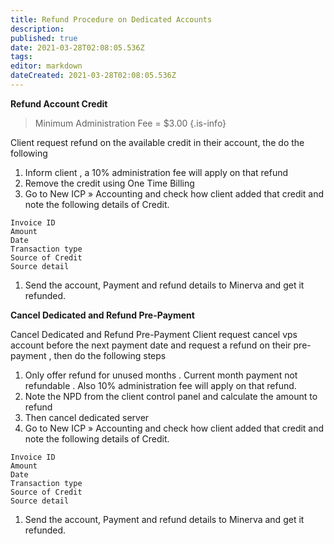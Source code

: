 ```yaml
---
title: Refund Procedure on Dedicated Accounts
description: 
published: true
date: 2021-03-28T02:08:05.536Z
tags: 
editor: markdown
dateCreated: 2021-03-28T02:08:05.536Z
---
```


**Refund Account Credit**

> Minimum Administration Fee = $3.00
{.is-info}

Client request refund on the available credit in their account, the do the following

1. Inform client , a 10% administration fee will apply on that refund
1. Remove the credit using One Time Billing
1. Go to New ICP » Accounting and check how client added that credit and note the following details of Credit.

```
Invoice ID
Amount
Date
Transaction type
Source of Credit
Source detail
```

1. Send the account, Payment and refund details to Minerva and get it refunded.

**Cancel Dedicated and Refund Pre-Payment**

Cancel Dedicated and Refund Pre-Payment
Client request cancel vps account before the next payment date and request a refund on their pre-payment , then do the following steps

1. Only offer refund for unused months . Current month payment not refundable . Also 10% administration fee will apply on that refund.
1. Note the NPD from the client control panel and calculate the amount to refund
1. Then cancel dedicated server
1. Go to New ICP » Accounting and check how client added that credit and note the following details of Credit.

```
Invoice ID
Amount
Date
Transaction type
Source of Credit
Source detail
```
1. Send the account, Payment and refund details to Minerva and get it refunded.
